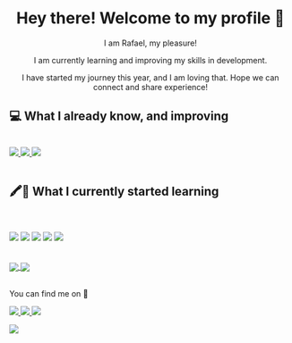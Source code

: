 <h1 align="center">
Hey there! Welcome to my profile 👋
</h1>

<p align="center">
 I am Rafael, my pleasure! 
</p>

<p align="center">
 I am currently learning and improving my skills in development.
</p>

<p align="center">
I have started my journey this year, and I am loving that. Hope we can connect and share experience! 
<br>



## 💻 What I already know, and improving
<br>

<a href="https://img.shields.io/badge/HTML5-E34F26?style=for-the-badge&logo=html5&logoColor=white">
  <img src="https://img.shields.io/badge/HTML5-E34F26?style=for-the-badge&logo=html5&logoColor=white">
<a>
<a href="https://img.shields.io/badge/CSS3-1572B6?style=for-the-badge&logo=css3&logoColor=white">
  <img src="https://img.shields.io/badge/CSS3-1572B6?style=for-the-badge&logo=css3&logoColor=white">
<a>
<a href="https://img.shields.io/badge/JavaScript-323330?style=for-the-badge&logo=javascript&logoColor=F7DF1E">
  <img src="https://img.shields.io/badge/JavaScript-323330?style=for-the-badge&logo=javascript&logoColor=F7DF1E">
</a>


<br>
<br>

## 🖍📐 What I currently started learning
<br>
<br>
<a href="	https://img.shields.io/badge/React-20232A?style=for-the-badge&logo=react&logoColor=61DAFB">
  <img src="	https://img.shields.io/badge/React-20232A?style=for-the-badge&logo=react&logoColor=61DAFB"></a>
<a href="	https://img.shields.io/badge/Sass-CC6699?style=for-the-badge&logo=sass&logoColor=white">
  <img src="	https://img.shields.io/badge/Sass-CC6699?style=for-the-badge&logo=sass&logoColor=white"></a>
  <a href="https://img.shields.io/badge/TypeScript-007ACC?style=for-the-badge&logo=typescript&logoColor=white">
  <img src="https://img.shields.io/badge/TypeScript-007ACC?style=for-the-badge&logo=typescript&logoColor=white"></a>
  <a href="https://img.shields.io/badge/Node.js-339933?style=for-the-badge&logo=nodedotjs&logoColor=white">
  <img src="https://img.shields.io/badge/Node.js-339933?style=for-the-badge&logo=nodedotjs&logoColor=white"></a>
  <a href="	https://img.shields.io/badge/Python-3776AB?style=for-the-badge&logo=python&logoColor=white">
  <img src="	https://img.shields.io/badge/Python-3776AB?style=for-the-badge&logo=python&logoColor=white"></a>




<br>

<br>
<br>





<a href="https://github.com/rafaxtd/github-readme-stats">
  <img align="center" src="https://github-readme-stats.vercel.app/api?username=rafaxtd&show_icons=true&theme=dracula" />
</a>

<a href="https://github.com/rafaxtd/github-readme-stats">
  <img align="center" src="https://github-readme-stats.vercel.app/api/top-langs/?username=rafaxtd&layout=compact&theme=dracula" />
</a>



<br>
<br>

You can find me on 📱 

<a href="https://www.linkedin.com/in/rafaeldomingues91/" rel="nofollow"><img src="	https://img.shields.io/badge/LinkedIn-0077B5?style=for-the-badge&logo=linkedin&logoColor=white" >
</a>
<a href="https://www.instagram.com/rafaxtd/" rel="nofollow"><img src="https://img.shields.io/badge/Instagram-E4405F?style=for-the-badge&logo=instagram&logoColor=white">
</a>
<a href="https://discord.com/users/280489334312796160" rel="nofollow"><img src="	https://img.shields.io/badge/Discord-7289DA?style=for-the-badge&logo=discord&logoColor=white">

</a>

<a href="rafatomas@gmail.com" type="email" target="rafatomas@gmail.com" rel="nofollow"><img src="https://img.shields.io/badge/Gmail-D14836?style=for-the-badge&logo=gmail&logoColor=white">

</a>
